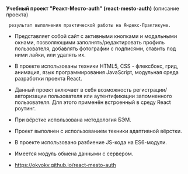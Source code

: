    **Учебный проект "Реакт-Место-auth" (react-mesto-auth)** (описание проекта)

     результат выполнения практической работы на Яндекс-Практикуме.

* Представляет собой сайт с активными кнопками и модальными окнами, позволяющими 
заполнять/редактировать профиль пользователя, добавлять фотографии с подписями,
ставить под ними лайки, или удалять их. 

* В проекте использованы техники HTML5, CSS - флексбокс, грид, анимация, язык программирования JavaScript, модульная среда разработки проекта React.

* Данный проект включает в себя возможность регистрации/авторизации пользователя или аутентификации запомненного пользователя. Для этого применён встроенный в среду React
роутинг.

* При вёрстке использована методология БЭМ.

* Проект выполнен с использованием техники адаптивной вёрстки.

* В проекте использовано разбиение JS-кода на ES6-модули.

* Имеется модуль обмена данными с сервером.

* https://okvokv.github.io/react-mesto-auth
